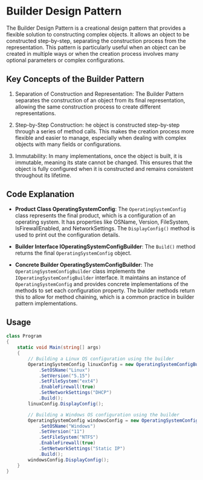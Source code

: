 # Builder Design Pattern

The Builder Design Pattern is a creational design pattern that provides a flexible solution to constructing complex objects. It allows an object to be constructed step-by-step, separating the construction process from the representation. This pattern is particularly useful when an object can be created in multiple ways or when the creation process involves many optional parameters or complex configurations.

## Key Concepts of the Builder Pattern

1. Separation of Construction and Representation:
The Builder Pattern separates the construction of an object from its final representation, allowing the same construction process to create different representations.

2. Step-by-Step Construction:
he object is constructed step-by-step through a series of method calls. This makes the creation process more flexible and easier to manage, especially when dealing with complex objects with many fields or configurations.

3. Immutability:
In many implementations, once the object is built, it is immutable, meaning its state cannot be changed. This ensures that the object is fully configured when it is constructed and remains consistent throughout its lifetime.

## Code Explanation

* **Product Class OperatingSystemConfig**:
The `OperatingSystemConfig` class represents the final product, which is a configuration of an operating system. It has properties like OSName, Version, FileSystem, IsFirewallEnabled, and NetworkSettings.
The `DisplayConfig()` method is used to print out the configuration details.

* **Builder Interface IOperatingSystemConfigBuilder**:
The `Build()` method returns the final `OperatingSystemConfig` object.

* **Concrete Builder OperatingSystemConfigBuilder**:
The `OperatingSystemConfigBuilder` class implements the `IOperatingSystemConfigBuilder` interface. It maintains an instance of `OperatingSystemConfig` and provides concrete implementations of the methods to set each configuration property.
The builder methods return this to allow for method chaining, which is a common practice in builder pattern implementations.

## Usage

```csharp
class Program
{
    static void Main(string[] args)
    {
        // Building a Linux OS configuration using the builder
        OperatingSystemConfig linuxConfig = new OperatingSystemConfigBuilder()
            .SetOSName("Linux")
            .SetVersion("5.15")
            .SetFileSystem("ext4")
            .EnableFirewall(true)
            .SetNetworkSettings("DHCP")
            .Build();
        linuxConfig.DisplayConfig();

        // Building a Windows OS configuration using the builder
        OperatingSystemConfig windowsConfig = new OperatingSystemConfigBuilder()
            .SetOSName("Windows")
            .SetVersion("11")
            .SetFileSystem("NTFS")
            .EnableFirewall(true)
            .SetNetworkSettings("Static IP")
            .Build();
        windowsConfig.DisplayConfig();
    }
}
```